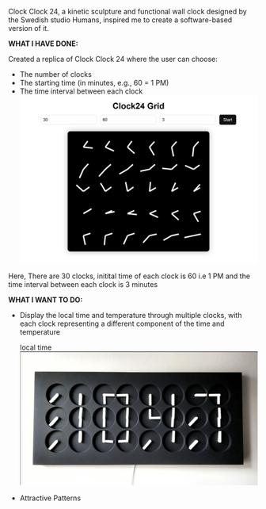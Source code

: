 Clock Clock 24, a kinetic sculpture and functional wall clock designed by the Swedish studio Humans, inspired me to create a software-based version of it.

**WHAT I HAVE DONE:**

Created a replica of Clock Clock 24 where the user can choose:
- The number of clocks
- The starting time (in minutes, e.g., 60 = 1 PM)
- The time interval between each clock
![Image Alt](https://github.com/Surya-saketh/Clock-Clock-24/blob/e64adb4541c380d1321efe4c6c2284fa8712e5c5/Screenshot%202025-09-07%20115529.png)

Here, There are 30 clocks, initital time of each clock is 60 i.e 1 PM and the time interval between each clock is 3 minutes

**WHAT I WANT TO DO:**


- Display the local time and temperature through multiple clocks, with each clock representing a different component of the time and temperature

  local time
  ![Image Alt](https://github.com/Surya-saketh/Clock-Clock-24/blob/6275163b91252cc62bd3bac7961275c5c89a1f00/Screenshot%202025-09-04%20131824.png)
  
- Attractive Patterns 

